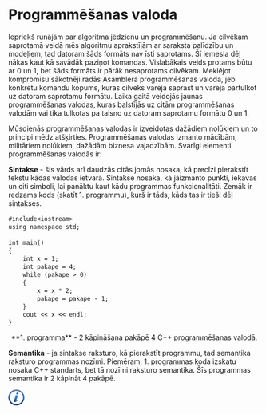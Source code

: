 # Programmēšanas valoda

Iepriekš runājām par algoritma jēdzienu un programmēšanu. Ja cilvēkam saprotamā veidā mēs algoritmu aprakstījām ar saraksta palīdzību un modeļiem, tad datoram šāds formāts nav īsti saprotams. Šī iemesla dēļ nākas kaut kā savādāk paziņot komandas. Vislabākais veids protams būtu ar 0 un 1, bet šāds formāts ir pārāk nesaprotams cilvēkam. Meklējot kompromisu sākotnēji radās Asamblera programmēšanas valoda, jeb konkrētu komandu kopums, kuras cilvēks varēja saprast un varēja pārtulkot uz datoram saprotamu formātu. Laika gaitā veidojās jaunas programmēšanas valodas, kuras balstījās uz citām programmēšanas valodām vai tika tulkotas pa taisno uz datoram saprotamu formātu 0 un 1. 

Mūsdienās programmēšanas valodas ir izveidotas dažādiem nolūkiem un to principi mēdz atšķirties. Programmēšanas valodas izmanto mācībām, militāriem nolūkiem, dažādām biznesa vajadzībām. Svarīgi elementi programmēšanas valodās ir:


**Sintakse** - šis vārds arī daudzās citās jomās nosaka, kā precīzi pierakstīt tekstu kādas valodas ietvarā. Sintakse nosaka, kā jāizmanto punkti, iekavas un citi simboli, lai panāktu kaut kādu programmas funkcionalitāti. Zemāk ir redzams kods (skatīt 1. programmu), kurš ir tāds, kāds tas ir tieši dēļ sintakses.

```
#include<iostream>
using namespace std;

int main()
{
    int x = 1;
    int pakape = 4;
    while (pakape > 0)
    {
        x = x * 2;
        pakape = pakape - 1;
    }
    cout << x << endl;
}
```

<center>
**1. programma** - 2 kāpināšana pakāpē 4 C++ programmēšanas valodā.
</center>

**Semantika** - ja sintakse raksturo, kā pierakstīt programmu, tad semantika raksturo programmas nozīmi. Piemēram, 1. programmas koda izskatu nosaka C++ standarts, bet tā nozīmi raksturo semantika. Šīs programmas semantika ir 2 kāpināt 4 pakāpē.

<a href="http://en.wikipedia.org/wiki/Programming_language" target="_blank">![Vairāk informācija](/media/theory/information.png)</a>
